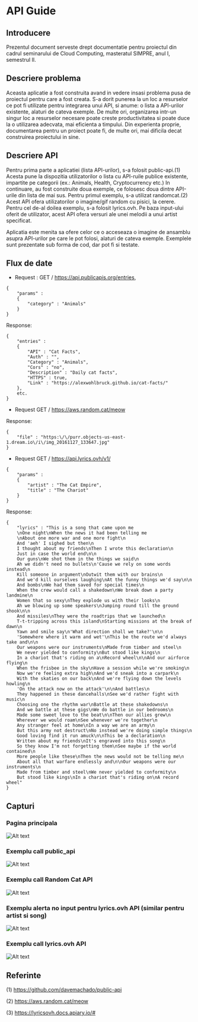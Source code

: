 # API Guide

## Introducere
Prezentul document serveste drept documentatie pentru proiectul din cadrul seminarului de Cloud Computing, masteratul SIMPRE, anul I, semestrul II.

## Descriere problema
Aceasta aplicatie a fost construita avand in vedere insasi problema pusa de proiectul pentru care a fost creata. S-a dorit punerea la un loc a resurselor ce pot fi utilizate pentru integrarea unui API, si anume: o lista a API-urilor existente, alaturi de cateva exemple. 
De multe ori, organizarea intr-un singur loc a resurselor necesare poate creste productivitatea si poate duce la o utilizarea adecvata, mai eficienta a timpului. Din experienta proprie, documentarea pentru un proiect poate fi, de multe ori, mai dificila decat construirea proiectului in sine.

## Descriere API
Pentru prima parte a aplicatiei (lista API-urilor), s-a folosit public-api.(1) Acesta pune la dispozitia utilizatorilor o lista cu API-ruile publice existente, impartite pe categorii (ex.: Animals, Health, Cryptocurrency etc.) 
In continuare, au fost construite doua exemple, ce folosesc doua dintre API-urile din lista de mai sus.
Pentru primul exemplu, s-a utilizat randomcat.(2) Acest API ofera utilizatorilor o imagine/gif random cu pisici, la cerere.
Pentru cel de-al doilea exemplu, s-a folosit lyrics.ovh. Pe baza input-ului oferit de utilizator, acest API ofera versuri ale unei melodii a unui artist specificat.

Aplicatia este menita sa ofere celor ce o acceseaza o imagine de ansamblu asupra API-urilor pe care le pot folosi, alaturi de cateva exemple. Exemplele sunt prezentate sub forma de cod, dar pot fi si testate.

## Flux de date

- Request : GET / https://api.publicapis.org/entries,
```
{
    "params" : 
    {
        "category" : "Animals"
    }
}
```
Response:
```
{
    "entries" : 
    {
        "API" : "Cat Facts",
        "Auth" : "",
        "Category" : "Animals",
        "Cors" : "no",
        "Description" : "Daily cat facts",
        "HTTPS" : true,
        "Link" : "https://alexwohlbruck.github.io/cat-facts/"
    },
    etc.
}
```

- Request GET / https://aws.random.cat/meow

Response: 
```
{
    "file" : "https:\/\/purr.objects-us-east-1.dream.io\/i\/img_20161127_133647.jpg"
}
```

- Request GET / https://api.lyrics.ovh/v1/
```
{
    "params" : 
    {
        "artist" : "The Cat Empire",
        "title" : "The Chariot"
    }
}
```
Response:
```
{
    "lyrics" : "This is a song that came upon me
    \nOne night\nWhen the news it had been telling me
    \nAbout one more war and one more fight\n
    And 'aeh' I sighed but then\n
    I thought about my friends\nThen I wrote this declaration\n
    Just in case the world end\n\n
    Our guns\nWe shot them in the things we said\n
    Ah we didn't need no bullets\n'Cause we rely on some words instead\n
    Kill someone in argument\nOutwit them with our brains\n
    And we'd kill ourselves laughing\nAt the funny things we'd say\n\n
    And bombs\nWe had them saved for special times\n
    When the crew would call a shakedown\nWe break down a party landmine\n
    Women that so sexy\nThey explode us with their looks\n
    Ah we blowing up some speakers\nJumping round till the ground shook\n\n
    And missiles\nThey were the roadtrips that we launched\n
    T-t-tripping across this island\nStarting missions at the break of dawn\n
    Yawn and smile say\n'What direction shall we take?'\n\n
    'Somewhere where it warm and wet'\nThis be the route we'd always take and\n\n
    Our weapons were our instruments\nMade from timber and steel\n
    We never yielded to conformity\nBut stood like kings\n
    In a chariot that's riding on a\nRecord wheel\n\nAnd our airforce flying\n
    When the frisbee in the sky\nHave a session while we're smoking\n
    Now we're feeling extra high\nAnd we'd sneak into a carpark\n
    With the skaties on our back\nAnd we're flying down the levels howling\n
    'On the attack now on the attack'\n\nAnd battles\n
    They happened in these dancehalls\nSee we'd rather fight with music\n
    Choosing one the rhythm war\nBattle at these shakedowns\n
    And we battle at these gigs\nWe do battle in our bedrooms\n
    Made some sweet love to the beat\n\nThen our allies grew\n
    Wherever we would roam\nSee whenever we're together\n
    Any stranger feel at home\nIn a way we are an army\n
    But this army not destruct\nNo instead we're doing simple things\n
    Good loving find it run amuck\n\nThis be a declaration\n
    Written about my friends\nIt's engraved into this song\n
    So they know I'm not forgetting them\nSee maybe if the world contained\n
    More people like these\nThen the news would not be telling me\n
    About all that warfare endlessly and\n\nOur weapons were our instruments\n
    Made from timber and steel\nWe never yielded to conformity\n
    But stood like kings\nIn a chariot that's riding on\nA record wheel"
}
```


## Capturi

### Pagina principala

![Alt text](/CapturiEcranAplicatie/PaginaPrincipala.PNG?raw=true "Pagina principala")

### Exemplu call public_api

![Alt text](/CapturiEcranAplicatie/APIListCall.PNG?raw=true "public_apis")

### Exemplu call Random Cat API

![Alt text](/CapturiEcranAplicatie/MultipleRandomCatAPICalls.PNG?raw=true "Random Cat API")

### Exemplu alerta no input pentru lyrics.ovh API (similar pentru artist si song)

![Alt text](/CapturiEcranAplicatie/ExempluAlerta.PNG?raw=true "Exemplu Alerta")

### Exemplu call lyrics.ovh API

![Alt text](/CapturiEcranAplicatie/LyricsAPICall.PNG?raw=true "Lyrics.ovh API")

## Referinte
(1) https://github.com/davemachado/public-api

(2) https://aws.random.cat/meow

(3) https://lyricsovh.docs.apiary.io/#

